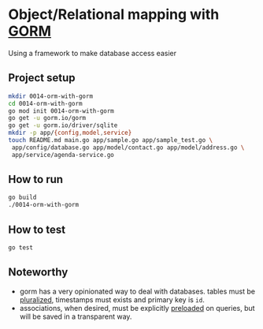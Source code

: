 # Object/Relational mapping with [GORM][gorm] 

Using a framework to make database access easier 

## Project setup

```bash
mkdir 0014-orm-with-gorm
cd 0014-orm-with-gorm
go mod init 0014-orm-with-gorm
go get -u gorm.io/gorm
go get -u gorm.io/driver/sqlite
mkdir -p app/{config,model,service}
touch README.md main.go app/sample.go app/sample_test.go \
 app/config/database.go app/model/contact.go app/model/address.go \
 app/service/agenda-service.go
```

## How to run

```bash
go build
./0014-orm-with-gorm
```

## How to test

```bash
go test
```

## Noteworthy

- gorm has a very opinionated way to deal with databases. tables must be
  [pluralized][gorm-plural], timestamps must exists and primary key is `id`.
- associations, when desired, must be explicitly [preloaded][gorm-preload] on 
  queries, but will be saved in a transparent way. 

[gorm]: https://gorm.io/
[gorm-plural]: https://gorm.io/docs/models.html#Conventions
[gorm-preload]: https://gorm.io/docs/preload.html
